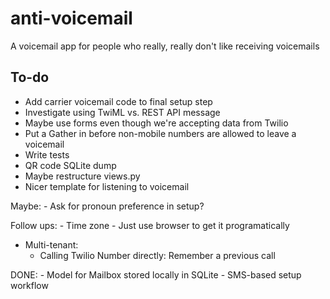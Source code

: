 # anti-voicemail
A voicemail app for people who really, really don't like receiving voicemails

## To-do

- Add carrier voicemail code to final setup step
- Investigate using TwiML <Message> vs. REST API message
- Maybe use forms even though we're accepting data from Twilio
- Put a Gather in before non-mobile numbers are allowed to leave a voicemail
- Write tests
- QR code SQLite dump
- Maybe restructure views.py
- Nicer template for listening to voicemail

Maybe:
    - Ask for pronoun preference in setup?

Follow ups:
    - Time zone - Just use browser to get it programatically

- Multi-tenant:
    - Calling Twilio Number directly: Remember a previous call

DONE:
    - Model for Mailbox stored locally in SQLite
    - SMS-based setup workflow